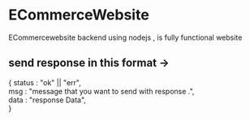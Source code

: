 # ECommerceWebsite
ECommercewebsite backend using nodejs  , is fully functional website 

## send response in this format ->
 <p>
  {
    status : "ok" || "err", <br>
    msg : "message that you want to send with response .", <br>
    data : "response Data", <br>
  }
</p>

